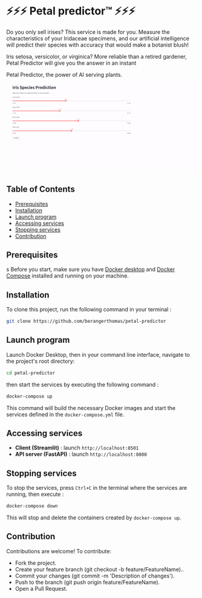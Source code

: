 # ⚡⚡⚡ Petal predictor™ ⚡⚡⚡

Do you only sell irises? This service is made for you. Measure the characteristics of your Iridaceae specimens, and our artificial intelligence will predict their species with accuracy that would make a botanist blush!

Iris setosa, versicolor, or virginica? More reliable than a retired gardener, Petal Predictor will give you the answer in an instant

Petal Predictor, the power of AI serving plants.

![demo](.github/demo.gif)
## Table of Contents

- [Prerequisites](#Prerequisites)
- [Installation](#Installation)
- [Launch program](#Launch-program)
- [Accessing services](#Accessing-services)
- [Stopping services](#Stopping-services)
- [Contribution](#contribution)

## Prerequisites
s
Before you start, make sure you have [Docker desktop](https://docs.docker.com/get-started/get-docker/) and [Docker Compose](https://docs.docker.com/compose/install/) installed and running on your machine.

## Installation

To clone this project, run the following command in your terminal :

```bash
git clone https://github.com/berangerthomas/petal-predictor
```

## Launch program

Launch Docker Desktop, then in your command line interface, navigate to the project's root directory:

```bash
cd petal-predictor
```

then start the services by executing the following command :

```bash
docker-compose up
```

This command will build the necessary Docker images and start the services defined in the `docker-compose.yml` file.

## Accessing services

- **Client (Streamlit)** : launch `http://localhost:8501`
- **API server (FastAPI)** : launch `http://localhost:8000`

## Stopping services

To stop the services, press `Ctrl+C` in the terminal where the services are running, then execute :

```bash
docker-compose down
```

This will stop and delete the containers created by `docker-compose up`.

## Contribution

Contributions are welcome! To contribute:
- Fork the project.
- Create your feature branch (git checkout -b feature/FeatureName)..
- Commit your changes (git commit -m 'Description of changes').
- Push to the branch (git push origin feature/FeatureName).
- Open a Pull Request.